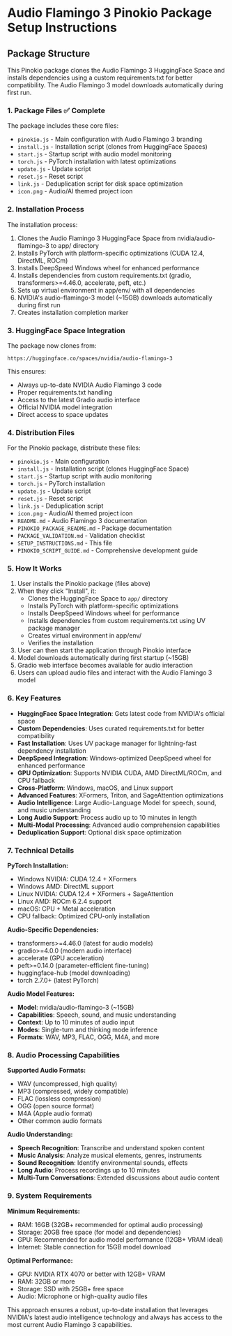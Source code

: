 # Audio Flamingo 3 Pinokio Package Setup Instructions

## Package Structure

This Pinokio package clones the Audio Flamingo 3 HuggingFace Space and installs dependencies using a custom requirements.txt for better compatibility. The Audio Flamingo 3 model downloads automatically during first run.

### 1. Package Files ✅ Complete

The package includes these core files:
- `pinokio.js` - Main configuration with Audio Flamingo 3 branding
- `install.js` - Installation script (clones from HuggingFace Spaces)
- `start.js` - Startup script with audio model monitoring
- `torch.js` - PyTorch installation with latest optimizations
- `update.js` - Update script
- `reset.js` - Reset script
- `link.js` - Deduplication script for disk space optimization
- `icon.png` - Audio/AI themed project icon

### 2. Installation Process

The installation process:
1. Clones the Audio Flamingo 3 HuggingFace Space from nvidia/audio-flamingo-3 to app/ directory
2. Installs PyTorch with platform-specific optimizations (CUDA 12.4, DirectML, ROCm)
3. Installs DeepSpeed Windows wheel for enhanced performance
4. Installs dependencies from custom requirements.txt (gradio, transformers>=4.46.0, accelerate, peft, etc.)
5. Sets up virtual environment in app/env/ with all dependencies
6. NVIDIA's audio-flamingo-3 model (~15GB) downloads automatically during first run
7. Creates installation completion marker

### 3. HuggingFace Space Integration

The package now clones from:
```
https://huggingface.co/spaces/nvidia/audio-flamingo-3
```

This ensures:
- Always up-to-date NVIDIA Audio Flamingo 3 code
- Proper requirements.txt handling
- Access to the latest Gradio audio interface
- Official NVIDIA model integration
- Direct access to space updates

### 4. Distribution Files

For the Pinokio package, distribute these files:
- `pinokio.js` - Main configuration
- `install.js` - Installation script (clones HuggingFace Space)
- `start.js` - Startup script with audio monitoring
- `torch.js` - PyTorch installation
- `update.js` - Update script
- `reset.js` - Reset script
- `link.js` - Deduplication script
- `icon.png` - Audio/AI themed project icon
- `README.md` - Audio Flamingo 3 documentation
- `PINOKIO_PACKAGE_README.md` - Package documentation
- `PACKAGE_VALIDATION.md` - Validation checklist
- `SETUP_INSTRUCTIONS.md` - This file
- `PINOKIO_SCRIPT_GUIDE.md` - Comprehensive development guide

### 5. How It Works

1. User installs the Pinokio package (files above)
2. When they click "Install", it:
   - Clones the HuggingFace Space to `app/` directory
   - Installs PyTorch with platform-specific optimizations
   - Installs DeepSpeed Windows wheel for performance
   - Installs dependencies from custom requirements.txt using UV package manager
   - Creates virtual environment in app/env/
   - Verifies the installation
3. User can then start the application through Pinokio interface
4. Model downloads automatically during first startup (~15GB)
5. Gradio web interface becomes available for audio interaction
6. Users can upload audio files and interact with the Audio Flamingo 3 model

### 6. Key Features

- **HuggingFace Space Integration**: Gets latest code from NVIDIA's official space
- **Custom Dependencies**: Uses curated requirements.txt for better compatibility
- **Fast Installation**: Uses UV package manager for lightning-fast dependency installation
- **DeepSpeed Integration**: Windows-optimized DeepSpeed wheel for enhanced performance
- **GPU Optimization**: Supports NVIDIA CUDA, AMD DirectML/ROCm, and CPU fallback
- **Cross-Platform**: Windows, macOS, and Linux support
- **Advanced Features**: XFormers, Triton, and SageAttention optimizations
- **Audio Intelligence**: Large Audio-Language Model for speech, sound, and music understanding
- **Long Audio Support**: Process audio up to 10 minutes in length
- **Multi-Modal Processing**: Advanced audio comprehension capabilities
- **Deduplication Support**: Optional disk space optimization

### 7. Technical Details

**PyTorch Installation:**
- Windows NVIDIA: CUDA 12.4 + XFormers
- Windows AMD: DirectML support
- Linux NVIDIA: CUDA 12.4 + XFormers + SageAttention
- Linux AMD: ROCm 6.2.4 support
- macOS: CPU + Metal acceleration
- CPU fallback: Optimized CPU-only installation

**Audio-Specific Dependencies:**
- transformers>=4.46.0 (latest for audio models)
- gradio>=4.0.0 (modern audio interface)
- accelerate (GPU acceleration)
- peft>=0.14.0 (parameter-efficient fine-tuning)
- huggingface-hub (model downloading)
- torch 2.7.0+ (latest PyTorch)

**Audio Model Features:**
- **Model**: nvidia/audio-flamingo-3 (~15GB)
- **Capabilities**: Speech, sound, and music understanding
- **Context**: Up to 10 minutes of audio input
- **Modes**: Single-turn and thinking mode inference
- **Formats**: WAV, MP3, FLAC, OGG, M4A, and more

### 8. Audio Processing Capabilities

**Supported Audio Formats:**
- WAV (uncompressed, high quality)
- MP3 (compressed, widely compatible)
- FLAC (lossless compression)
- OGG (open source format)
- M4A (Apple audio format)
- Other common audio formats

**Audio Understanding:**
- **Speech Recognition**: Transcribe and understand spoken content
- **Music Analysis**: Analyze musical elements, genres, instruments
- **Sound Recognition**: Identify environmental sounds, effects
- **Long Audio**: Process recordings up to 10 minutes
- **Multi-Turn Conversations**: Extended discussions about audio content

### 9. System Requirements

**Minimum Requirements:**
- RAM: 16GB (32GB+ recommended for optimal audio processing)
- Storage: 20GB free space (for model and dependencies)
- GPU: Recommended for audio model performance (12GB+ VRAM ideal)
- Internet: Stable connection for 15GB model download

**Optimal Performance:**
- GPU: NVIDIA RTX 4070 or better with 12GB+ VRAM
- RAM: 32GB or more
- Storage: SSD with 25GB+ free space
- Audio: Microphone or high-quality audio files

This approach ensures a robust, up-to-date installation that leverages NVIDIA's latest audio intelligence technology and always has access to the most current Audio Flamingo 3 capabilities.